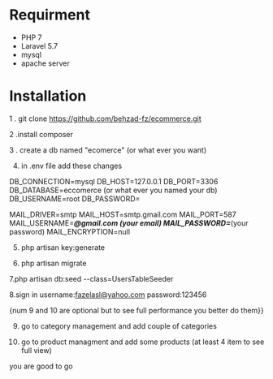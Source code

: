 # Requirment
* PHP 7
* Laravel 5.7
* mysql
* apache server

# Installation

1 . git clone https://github.com/behzad-fz/ecommerce.git

2 .install composer

3 . create a db named "ecomerce" (or what ever you want)

4.  in .env file add these changes

DB_CONNECTION=mysql
DB_HOST=127.0.0.1
DB_PORT=3306
DB_DATABASE=eccomerce (or what ever you named your db)
DB_USERNAME=root
DB_PASSWORD=

MAIL_DRIVER=smtp
MAIL_HOST=smtp.gmail.com
MAIL_PORT=587
MAIL_USERNAME=*****@gmail.com (your email)
MAIL_PASSWORD=*****(your password)
MAIL_ENCRYPTION=null

5. php artisan key:generate


6. php artisan migrate

7.php artisan db:seed --class=UsersTableSeeder

8.sign in
username:fazelasl@yahoo.com
password:123456

{num 9 and 10 are optional but to see full performance you better do them}}

9. go to category management and add couple of categories

10. go to product managment and add some products (at least 4 item to see full view)

you are good to go



